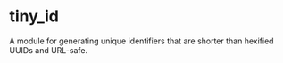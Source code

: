 # tiny_id

A module for generating unique identifiers that are shorter than hexified UUIDs and URL-safe.